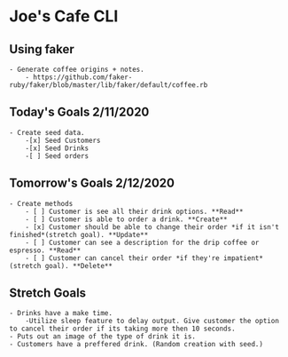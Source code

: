 # Joe's Cafe CLI

## Using faker
    - Generate coffee origins + notes.
        - https://github.com/faker-ruby/faker/blob/master/lib/faker/default/coffee.rb


## Today's Goals 2/11/2020
    - Create seed data.
        -[x] Seed Customers
        -[x] Seed Drinks
        -[ ] Seed orders

## Tomorrow's Goals 2/12/2020
    - Create methods
        - [ ] Customer is see all their drink options. **Read**
        - [ ] Customer is able to order a drink. **Create**
        - [x] Customer should be able to change their order *if it isn't finished*(stretch goal). **Update**
        - [ ] Customer can see a description for the drip coffee or espresso. **Read**
        - [ ] Customer can cancel their order *if they're impatient* (stretch goal). **Delete**

## Stretch Goals 
    - Drinks have a make time.
        -Utilize sleep feature to delay output. Give customer the option to cancel their order if its taking more then 10 seconds.
    - Puts out an image of the type of drink it is.
    - Customers have a preffered drink. (Random creation with seed.)